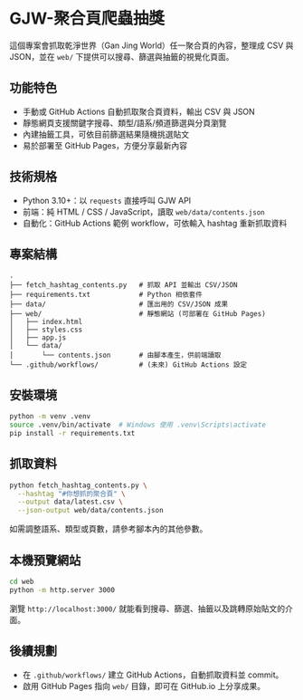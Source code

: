 # GJW-聚合頁爬蟲抽獎

這個專案會抓取乾淨世界（Gan Jing World）任一聚合頁的內容，整理成 CSV 與 JSON，並在 `web/` 下提供可以搜尋、篩選與抽籤的視覺化頁面。

## 功能特色
- 手動或 GitHub Actions 自動抓取聚合頁資料，輸出 CSV 與 JSON
- 靜態網頁支援關鍵字搜尋、類型/語系/頻道篩選與分頁瀏覽
- 內建抽籤工具，可依目前篩選結果隨機挑選貼文
- 易於部署至 GitHub Pages，方便分享最新內容

## 技術規格
- Python 3.10+：以 `requests` 直接呼叫 GJW API
- 前端：純 HTML / CSS / JavaScript，讀取 `web/data/contents.json`
- 自動化：GitHub Actions 範例 workflow，可依輸入 hashtag 重新抓取資料


## 專案結構

```
.
├── fetch_hashtag_contents.py   # 抓取 API 並輸出 CSV/JSON
├── requirements.txt            # Python 相依套件
├── data/                       # 匯出用的 CSV/JSON 成果
├── web/                        # 靜態網站 (可部署在 GitHub Pages)
│   ├── index.html
│   ├── styles.css
│   ├── app.js
│   └── data/
│       └── contents.json       # 由腳本產生，供前端讀取
└── .github/workflows/          # (未來) GitHub Actions 設定
```

## 安裝環境

```bash
python -m venv .venv
source .venv/bin/activate  # Windows 使用 .venv\Scripts\activate
pip install -r requirements.txt
```

## 抓取資料

```bash
python fetch_hashtag_contents.py \
  --hashtag "#你想抓的聚合頁" \
  --output data/latest.csv \
  --json-output web/data/contents.json
```

如需調整語系、類型或頁數，請參考腳本內的其他參數。

## 本機預覽網站

```bash
cd web
python -m http.server 3000
```

瀏覽 `http://localhost:3000/` 就能看到搜尋、篩選、抽籤以及跳轉原始貼文的介面。

## 後續規劃

- 在 `.github/workflows/` 建立 GitHub Actions，自動抓取資料並 commit。
- 啟用 GitHub Pages 指向 `web/` 目錄，即可在 GitHub.io 上分享成果。
